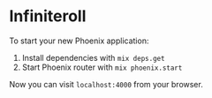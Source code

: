 # Infiniteroll

To start your new Phoenix application:

1. Install dependencies with `mix deps.get`
2. Start Phoenix router with `mix phoenix.start`

Now you can visit `localhost:4000` from your browser.
